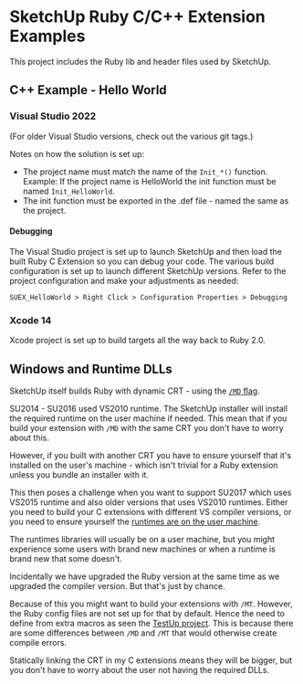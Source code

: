 # SketchUp Ruby C/C++ Extension Examples

This project includes the Ruby lib and header files used by SketchUp.

## C++ Example - Hello World

### Visual Studio 2022

(For older Visual Studio versions, check out the various git tags.)

Notes on how the solution is set up:

* The project name must match the name of the `Init_*()` function. Example: If the project name is HelloWorld the init function must be named `Init_HelloWorld`.
* The init function must be exported in the .def file - named the same as the project.

#### Debugging

The Visual Studio project is set up to launch SketchUp and then load the built
Ruby C Extension so you can debug your code. The various build configuration
is set up to launch different SketchUp versions. Refer to the project
configuration and make your adjustments as needed:

`SUEX_HelloWorld > Right Click > Configuration Properties > Debugging`

### Xcode 14

Xcode project is set up to build targets all the way back to Ruby 2.0.

## Windows and Runtime DLLs

SketchUp itself builds Ruby with dynamic CRT - using the [`/MD` flag](https://msdn.microsoft.com/en-us/library/2kzt1wy3.aspx).

SU2014 - SU2016 used VS2010 runtime. The SketchUp installer will install the required runtime on the user machine if needed. This mean that if you build your extension with `/MD` with the same CRT you don't have to worry about this.

However, if you built with another CRT you have to ensure yourself that it's installed on the user's machine - which isn't trivial for a Ruby extension unless you bundle an installer with it.

This then poses a challenge when you want to support SU2017 which uses VS2015 runtime and also older versions that uses VS2010 runtimes. Either you need to build your C extensions with different VS compiler versions, or you need to ensure yourself the [runtimes are on the user machine](https://www.microsoft.com/en-us/download/details.aspx?id=48145).

The runtimes libraries will usually be on a user machine, but you might experience some users with brand new machines or when a runtime is brand new that some doesn't.

Incidentally we have upgraded the Ruby version at the same time as we upgraded the compiler version. But that's just by chance.

Because of this you might want to build your extensions with `/MT`. However, the Ruby config files are not set up for that by default. Hence the need to define from extra macros as seen the [TestUp project](https://github.com/SketchUp/testup-2/blob/main/ruby-c-extension/sketchup-taskbarlist/TaskbarProgress/src/RubyUtils/RubyLib.h). This is because there are some differences between `/MD` and `/MT` that would otherwise create compile errors.

Statically linking the CRT in my C extensions means they will be bigger, but you don't have to worry about the user not having the required DLLs.
